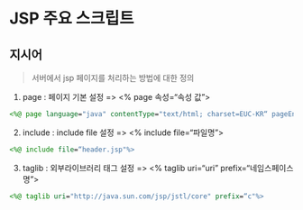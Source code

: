 # JSP 주요 스크립트

## 지시어

> 서버에서 jsp 페이지를 처리하는 방법에 대한 정의



1. page : 페이지 기본 설정 => <% page 속성=“속성 값”>

```jsp
<%@ page language="java" contentType="text/html; charset=EUC-KR“ pageEncoding="EUC-KR"%>
```



2. include : include file 설정 =>   <% include file=“파일명”>

```jsp
<%@ include file=“header.jsp"%>
```



3. taglib : 외부라이브러리 태그 설정 =>  <% taglib uri=“uri” prefix=“네임스페이스명”>

```jsp
<%@ taglib uri="http://java.sun.com/jsp/jstl/core" prefix=“c"%>
```

